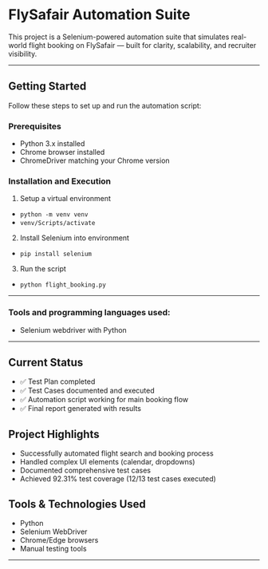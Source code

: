 # FlySafair Automation Suite

This project is a Selenium-powered automation suite that simulates real-world flight booking on FlySafair — built for clarity, scalability, and recruiter visibility.

---

## Getting Started

Follow these steps to set up and run the automation script:

### Prerequisites
- Python 3.x installed
- Chrome browser installed
- ChromeDriver matching your Chrome version

### Installation and Execution

1. Setup a virtual environment
-  `python -m venv venv`
- `venv/Scripts/activate`

2. Install Selenium into environment
- `pip install selenium`

3. Run the script
- `python flight_booking.py`

---

### Tools and programming languages used: <br>

- Selenium webdriver with Python

---

## Current Status
- ✅ Test Plan completed
- ✅ Test Cases documented and executed
- ✅ Automation script working for main booking flow
- ✅ Final report generated with results

## Project Highlights
- Successfully automated flight search and booking process
- Handled complex UI elements (calendar, dropdowns)
- Documented comprehensive test cases
- Achieved 92.31% test coverage (12/13 test cases executed)

## Tools & Technologies Used
- Python
- Selenium WebDriver
- Chrome/Edge browsers
- Manual testing tools

---